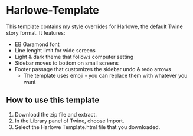 # Harlowe-Template
This template contains my style overrides for Harlowe, the default Twine story format. It features:
* EB Garamond font
* Line lenght limit for wide screens
* Light & dark theme that follows computer setting
* Sidebar moves to bottom on small screens
* Footer passage that customizes the sidebar undo & redo arrows
  * The template uses emoji - you can replace them with whatever you want

## How to use this template
1. Download the zip file and extract.
2. In the Library panel of Twine, choose Import.
3. Select the Harlowe Template.html file that you downloaded.
